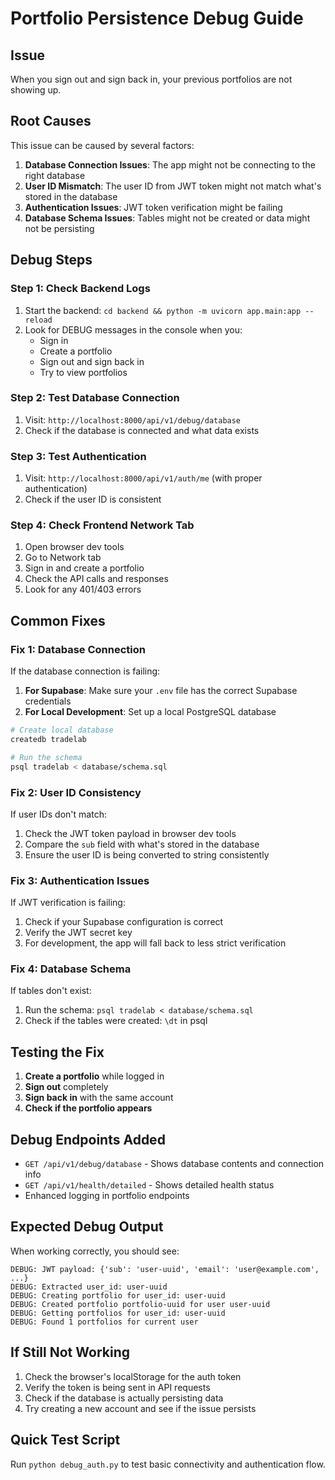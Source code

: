 # Portfolio Persistence Debug Guide

## Issue
When you sign out and sign back in, your previous portfolios are not showing up.

## Root Causes
This issue can be caused by several factors:

1. **Database Connection Issues**: The app might not be connecting to the right database
2. **User ID Mismatch**: The user ID from JWT token might not match what's stored in the database
3. **Authentication Issues**: JWT token verification might be failing
4. **Database Schema Issues**: Tables might not be created or data might not be persisting

## Debug Steps

### Step 1: Check Backend Logs
1. Start the backend: `cd backend && python -m uvicorn app.main:app --reload`
2. Look for DEBUG messages in the console when you:
   - Sign in
   - Create a portfolio
   - Sign out and sign back in
   - Try to view portfolios

### Step 2: Test Database Connection
1. Visit: `http://localhost:8000/api/v1/debug/database`
2. Check if the database is connected and what data exists

### Step 3: Test Authentication
1. Visit: `http://localhost:8000/api/v1/auth/me` (with proper authentication)
2. Check if the user ID is consistent

### Step 4: Check Frontend Network Tab
1. Open browser dev tools
2. Go to Network tab
3. Sign in and create a portfolio
4. Check the API calls and responses
5. Look for any 401/403 errors

## Common Fixes

### Fix 1: Database Connection
If the database connection is failing:

1. **For Supabase**: Make sure your `.env` file has the correct Supabase credentials
2. **For Local Development**: Set up a local PostgreSQL database

```bash
# Create local database
createdb tradelab

# Run the schema
psql tradelab < database/schema.sql
```

### Fix 2: User ID Consistency
If user IDs don't match:

1. Check the JWT token payload in browser dev tools
2. Compare the `sub` field with what's stored in the database
3. Ensure the user ID is being converted to string consistently

### Fix 3: Authentication Issues
If JWT verification is failing:

1. Check if your Supabase configuration is correct
2. Verify the JWT secret key
3. For development, the app will fall back to less strict verification

### Fix 4: Database Schema
If tables don't exist:

1. Run the schema: `psql tradelab < database/schema.sql`
2. Check if the tables were created: `\dt` in psql

## Testing the Fix

1. **Create a portfolio** while logged in
2. **Sign out** completely
3. **Sign back in** with the same account
4. **Check if the portfolio appears**

## Debug Endpoints Added

- `GET /api/v1/debug/database` - Shows database contents and connection info
- `GET /api/v1/health/detailed` - Shows detailed health status
- Enhanced logging in portfolio endpoints

## Expected Debug Output

When working correctly, you should see:

```
DEBUG: JWT payload: {'sub': 'user-uuid', 'email': 'user@example.com', ...}
DEBUG: Extracted user_id: user-uuid
DEBUG: Creating portfolio for user_id: user-uuid
DEBUG: Created portfolio portfolio-uuid for user user-uuid
DEBUG: Getting portfolios for user_id: user-uuid
DEBUG: Found 1 portfolios for current user
```

## If Still Not Working

1. Check the browser's localStorage for the auth token
2. Verify the token is being sent in API requests
3. Check if the database is actually persisting data
4. Try creating a new account and see if the issue persists

## Quick Test Script

Run `python debug_auth.py` to test basic connectivity and authentication flow.
